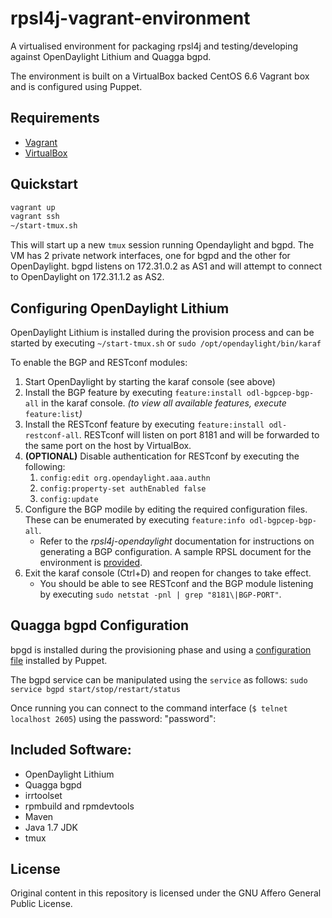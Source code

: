 # rpsl4j-vagrant-environment
A virtualised environment for packaging rpsl4j and testing/developing against OpenDaylight Lithium and Quagga bgpd.

The environment is built on a VirtualBox backed CentOS 6.6 Vagrant box and is configured using Puppet.

## Requirements
 + [Vagrant](https://www.vagrantup.com/downloads.html)
 + [VirtualBox](https://www.virtualbox.org/wiki/Downloads)


## Quickstart
```bash
vagrant up
vagrant ssh
~/start-tmux.sh
```
This will start up a new `tmux` session running Opendaylight and bgpd. The VM has 2 private network interfaces, one for bgpd and the other for OpenDaylight. bgpd listens on 172.31.0.2 as AS1 and will attempt to connect to OpenDaylight on 172.31.1.2 as AS2.

## Configuring OpenDaylight Lithium
OpenDaylight Lithium  is installed during the provision process and can be started by executing `~/start-tmux.sh` or `sudo /opt/opendaylight/bin/karaf`

To enable the BGP and RESTconf modules:

   1. Start OpenDaylight by starting the karaf console (see above)
   2. Install the BGP feature by executing  `feature:install odl-bgpcep-bgp-all` in the karaf console. _(to view all available features, execute_ `feature:list`_)_
   3. Install the RESTconf feature by executing `feature:install odl-restconf-all`. RESTconf will listen on port 8181 and will be forwarded to the same port on the host by VirtualBox.
   4. __(OPTIONAL)__ Disable authentication for RESTconf by executing the following:
       1. `config:edit org.opendaylight.aaa.authn`
       2. `config:property-set authEnabled false`
       3. `config:update`
   4. Configure the BGP modile by editing the required configuration files. These can be enumerated by executing `feature:info odl-bgpcep-bgp-all`.
       * Refer to the _rpsl4j-opendaylight_ documentation for instructions on generating a BGP configuration. A sample RPSL document for the environment is [provided](docs/vagrant.rpsl).
   5. Exit the karaf console (Ctrl+D) and reopen for changes to take effect.
       * You should be able to see RESTconf and the BGP module listening by executing `sudo netstat -pnl | grep "8181\|BGP-PORT"`.

## Quagga bgpd Configuration
bpgd is installed during the provisioning phase and using a [configuration file](puppet/modules/abncomp3500/files/bgpd.conf) installed by Puppet.

The bgpd service can be manipulated using the `service` as follows:
`sudo service bgpd start/stop/restart/status`

Once running you can connect to the command interface (`$ telnet localhost 2605`) using the password: "password":


## Included Software:
 + OpenDaylight Lithium
 + Quagga bgpd
 + irrtoolset
 + rpmbuild and rpmdevtools
 + Maven
 + Java 1.7 JDK
 + tmux

## License
Original content in this repository is licensed under the GNU Affero General Public License.
